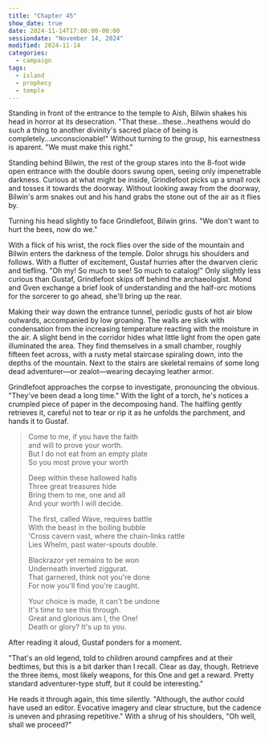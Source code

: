 ```yaml
---
title: "Chapter 45"
show_date: true
date: 2024-11-14T17:00:00-00:00
sessiondate: "November 14, 2024"
modified: 2024-11-14
categories:
  - campaign
tags:
  - island
  - prophecy
  - temple
---
```


Standing in front of the entrance to the temple to Aish, Bilwin shakes his head in horror at its
desecration. "That these...these...heathens would do such a thing to another divinity's sacred place
of being is completely...unconscionable!" Without turning to the group, his earnestness is aparent.
"We must make this right."

Standing behind Bilwin, the rest of the group stares into the 8-foot wide open entrance with the
double doors swung open, seeing only impenetrable darkness. Curious at what might be inside, Grindlefoot
picks up a small rock and tosses it towards the doorway. Without looking away from the doorway, Bilwin's
arm snakes out and his hand grabs the stone out of the air as it flies by.

Turning his head slightly to face Grindlefoot, Bilwin grins. "We don't want to hurt the bees, now do we."

With a flick of his wrist, the rock flies over the side of the mountain and Bilwin enters the darkness
of the temple. Dolor shrugs his shoulders and follows. With a flutter of excitement, Gustaf hurries after
the dwarven cleric and tiefling. "Oh my! So much to see! So much to catalog!" Only slightly less curious
than Gustaf, Grindlefoot skips off behind the archaeologist. Mond and Gven exchange a brief look
of understanding and the half-orc motions for the sorcerer to go ahead, she'll bring up the rear.

Making their way down the entrance tunnel, periodic gusts of hot air blow outwards, accompanied by
low groaning. The walls are slick with condensation from the increasing temperature reacting with the
moisture in the air. A slight bend in the corridor hides what little light from the open gate illuminated
the area. They find themselves in a small chamber, roughly fifteen feet across, with a rusty metal staircase
spiraling down, into the depths of the mountain. Next to the stairs are skeletal remains of some long
dead adventurer—or zealot—wearing decaying leather armor.

Grindlefoot approaches the corpse to investigate, pronouncing the obvious. "They've been dead a long time."
With the light of a torch, he's notices a crumpled piece of paper in the decomposing hand. The halfling
gently retrieves it, careful not to tear or rip it as he unfolds the parchment, and hands it to Gustaf.

> Come to me, if you have the faith<br>
> and will to prove your worth.<br>
> But I do not eat from an empty plate<br>
> So you most prove your worth<br>
>
> Deep within these hallowed halls<br>
> Three great treasures hide<br>
> Bring them to me, one and all<br>
> And your worth I will decide.<br>
>
> The first, called Wave, requires battle<br>
> With the beast in the boiling bubble<br>
> 'Cross cavern vast, where the chain-links rattle<br>
> Lies Whelm, past water-spouts double.<br>
>
> Blackrazor yet remains to be won<br>
> Underneath inverted ziggurat.<br>
> That garnered, think not you're done<br>
> For now you'll find you're caught.<br>
>
> Your choice is made, it can't be undone<br>
> It's time to see this through.<br>
> Great and glorious am I, the One!<br>
> Death or glory? It's up to you.<br>

After reading it aloud, Gustaf ponders for a moment. 

"That's an old legend, told to children around campfires and at their bedtimes, but this
is a bit darker than I recall. Clear as day, though. Retrieve the three items, most likely
weapons, for this One and get a reward. Pretty standard adventurer-type stuff, but it could
be interesting."

He reads it through again, this time silently. "Although, the author could have used an editor.
Evocative imagery and clear structure, but the cadence is uneven and phrasing repetitive."
With a shrug of his shoulders, "Oh well, shall we proceed?"



<!-- NOTES -->

<!-- em dash: — | Mac kebyoard shortcut = Option + Shift + Dash (-) -->
<!-- https://oatcookies.neocities.org/dndmoney to convert copper, silver, gold, and more into CP -->
<!-- Frequently used links:
  [Barbarian rage](https://www.thegamer.com/dungeons-dragons-dnd-barbarian-rage-explained-guide/)
  [Bardic inspiration](https://www.dndbeyond.com/classes/1-bard#BardicInspiration-75)
  [Chaos Bolt](https://www.dndbeyond.com/spells/14761-chaos-bolt)
  [eagle eyesight](https://dnd5e.wikidot.com/barbarian:totem-warrior#toc2)
  [Hanseath](https://forgottenrealms.fandom.com/wiki/Hanseath)
  [Hellish Rebuke](https://www.dndbeyond.com/spells/hellish-rebuke)
  [hurdy-gurdy](https://en.wikipedia.org/wiki/Hurdy-gurdy)
  [Mind Spike](http://dnd5e.wikidot.com/spell:mind-spike)
  [Shillelagh](https://www.dndbeyond.com/spells/2249-shillelagh)
  [Spiritual Weapon](https://www.dndbeyond.com/spells/2263-spiritual-weapon)
  [Wild Shape](https://www.dndbeyond.com/posts/635-druid-101-wild-shape-guide)
-->
<!--
  Lists of spells for the classes:
    - Bard spells: https://www.dndbeyond.com/spells/class/1-bard
    - Cleric spells: https://www.dndbeyond.com/spells/class/cleric 
    - Druid spells: https://www.dndbeyond.com/spells/class/druid
    - Sorcerer spells: https://www.dndbeyond.com/spells/class/sorcerer
  Monsters: https://www.dndbeyond.com/monsters
  Damage types: https://www.wargamer.com/dnd/damage-types
  Luck (Bilwin): http://dnd5e.wikidot.com/feat:lucky
-->
<!-- Directions on a boat:
  Port = left side
  Starboard = right side
  Bow = front
  Aft = back (inside the ship, on board)
  Stern = back (outside, offboard)
-->
